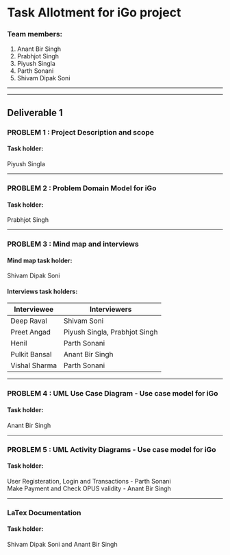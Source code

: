 # Task Allotment for iGo project



### Team members: 
1. Anant Bir Singh
2. Prabhjot Singh
3. Piyush Singla
4. Parth Sonani
5. Shivam Dipak Soni
-----------
----------------
## Deliverable 1

### PROBLEM 1 : Project Description and scope
#### Task holder:
Piyush Singla

-----------------


### PROBLEM 2 :  Problem Domain Model for iGo

#### Task holder:
Prabhjot Singh

-----------------

### PROBLEM 3 :  Mind map and interviews

#### Mind map task holder:
Shivam Dipak Soni

#### Interviews task holders:
| Interviewee  | Interviewers |
| ------------- | ------------- |
| Deep Raval  | Shivam Soni  |
| Preet Angad  | Piyush Singla, Prabhjot Singh  |
| Henil  | Parth Sonani |
| Pulkit Bansal  | Anant Bir Singh  |
| Vishal Sharma  | Parth Sonani  |

-----------------

### PROBLEM 4 : UML Use Case Diagram - Use case model for iGo

#### Task holder:
Anant Bir Singh

-----------------

### PROBLEM 5 :  UML Activity Diagrams - Use case model for iGo

#### Task holder:
User Registeration, Login and Transactions - Parth Sonani  
Make Payment and Check OPUS validity - Anant Bir Singh

-----------------
### LaTex Documentation

#### Task holder:
Shivam Dipak Soni and Anant Bir Singh


 
